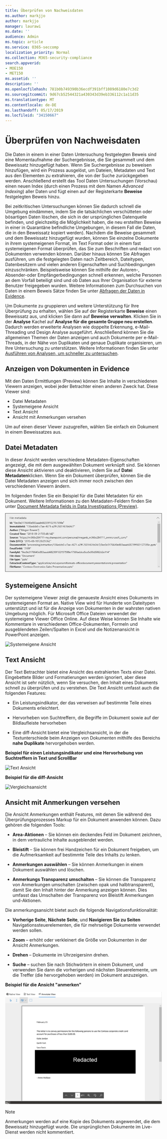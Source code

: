 ```yaml
---
title: Überprüfen von Nachweisdaten
ms.author: markjjo
author: markjjo
manager: laurawi
ms.date: ''
audience: Admin
ms.topic: article
ms.service: O365-seccomp
localization_priority: Normal
ms.collection: M365-security-compliance
search.appverid:
- MOE150
- MET150
ms.assetid: ''
description: ''
ms.openlocfilehash: 781b0b749390b36ecdf391bff1089d6180e7c3d2
ms.sourcegitcommit: 9d67cb52544321a430343d39eb336112c1a11d35
ms.translationtype: MT
ms.contentlocale: de-DE
ms.lasthandoff: 05/17/2019
ms.locfileid: "34150667"
---
```

# <a name="review-the-data-in-evidence"></a>Überprüfen von Nachweisdaten

Die Daten in einem in einer Daten Untersuchung festgelegten Beweis sind eine Momentaufnahme der Suchergebnisse, die Sie gesammelt und dem Beweissatz hinzugefügt haben. Wenn Sie Suchergebnisse zu beweisen hinzufügen, wird ein Prozess ausgelöst, um Dateien, Metadaten und Text aus den Elementen zu extrahieren, die von der Suche zurückgegeben werden. Anschließend erstellt das Tool Daten Untersuchungen (Vorschau) einen neuen Index (durch einen Prozess mit dem Namen *Advanced Indexing*) aller Daten und fügt einen auf der Registerkarte **Beweise** festgelegten Beweis hinzu. 

Bei zeitkritischen Untersuchungen können Sie dadurch schnell die Umgebung eindämmen, indem Sie die tatsächlichen verschütteten oder bösartigen Daten löschen, die sich in der ursprünglichen Datenquelle befinden, und gleichzeitig die Möglichkeit haben, die neu erstellten Beweise in einer in Quarantäne befindliche Umgebungen, in diesem Fall die Daten, die in den Beweissatz kopiert werden). Nachdem die Beweise gesammelt und dem Beweissatz hinzugefügt wurden, können Sie einzelne Dokumente in ihrem systemeigenen Format, im Text Format oder in einem fast systemeigenen Format überprüfen, das Sie zum Beschriften und redact von Dokumenten verwenden können. Darüber hinaus können Sie Abfragen ausführen, um die festgelegten Daten nach Zeitbereich, Dateitypen, Datenbesitzern und vielen anderen Eigenschaften und Suchbedingungen einzuschränken. Beispielsweise können Sie mithilfe der Autoren-, Absender-oder Empfängerbedingungen schnell erkennen, welche Personen an dem Vorfall beteiligt sind und ob Daten aus Ihrer Organisation für externe Benutzer freigegeben wurden. Weitere Informationen zum Durchsuchen von Daten in einem Beweis Sätze finden Sie unter [Abfragen der Daten in Evidence](evidence-query.md).

Um Dokumente zu gruppieren und weitere Unterstützung für Ihre Überprüfung zu erhalten, wählen Sie auf der Registerkarte **Beweise** einen Beweissatz aus, und klicken Sie dann auf **Beweise verwalten**. Klicken Sie in der **Analyse** Kachel auf **Analyse für die gesamte Gruppe neu erstellen**. Dadurch werden erweiterte Analysen wie doppelte Erkennung, e-Mail-Threading und Design Analyse ausgeführt. Anschließend können Sie die allgemeinen Themen der Daten anzeigen und auch Dokumente per e-Mail-Threads, in der Nähe von Duplikaten und genaue Duplikate organisieren, um Ihre Untersuchung zu unterstützen. Weitere Informationen finden Sie unter [Ausführen von Analysen, um schneller zu untersuchen](run-analytics-to-investigate-faster.md).

## <a name="view-documents-in-evidence"></a>Anzeigen von Dokumenten in Evidence

Mit den Daten Ermittlungen (Preview) können Sie Inhalte in verschiedenen Viewern anzeigen, wobei jeder Betrachter einen anderen Zweck hat. Diese Viewer sind:

- Datei Metadaten
- Systemeigene Ansicht
- Text Ansicht
- Ansicht mit Anmerkungen versehen

Um auf einen dieser Viewer zuzugreifen, wählen Sie einfach ein Dokument in einem Beweissatzes aus.

## <a name="file-metadata"></a>Datei Metadaten

In dieser Ansicht werden verschiedene Metadaten-Eigenschaften angezeigt, die mit dem ausgewählten Dokument verknüpft sind. Sie können diese Ansicht aktivieren und deaktivieren, indem Sie auf **Datei Metadaten**klicken. Wenn Sie ein Dokument überprüfen, können Sie die Datei Metadaten anzeigen und sich immer noch zwischen den verschiedenen Viewern ändern.

Im folgenden finden Sie ein Beispiel für die Datei Metadaten für ein Dokument. Weitere Informationen zu den Metadaten-Feldern finden Sie unter [Document Metadata fields in Data Investigations (Preview)](document-metadata-fields.md).

![Datei Metadaten-Bereich](../media/Reviewimage2.png)

## <a name="native-view"></a>Systemeigene Ansicht

Der systemeigene Viewer zeigt die genaueste Ansicht eines Dokuments im systemeigenen Format an. Native View wird für Hunderte von Dateitypen unterstützt und ist für die Anzeige von Dokumenten in der wahrsten nativen Umgebung möglich. Für Microsoft Office Dateien verwendet der systemeigene Viewer Office Online. Auf diese Weise können Sie Inhalte wie Kommentare in verschiedenen Office-Dokumenten, Formeln und ausgeblendeten Zeilen/Spalten in Excel und die Notizenansicht in PowerPoint anzeigen.

![Systemeigene Ansicht
](../media/Reviewimage3.png)

## <a name="text-view"></a>Text Ansicht

Der Text Betrachter bietet eine Ansicht des extrahierten Texts einer Datei. Eingebettete Bilder und Formatierungen werden ignoriert, aber diese Ansicht ist sehr nützlich, wenn Sie versuchen, den Inhalt eines Dokuments schnell zu überprüfen und zu verstehen. Die Text Ansicht umfasst auch die folgenden Features:

  - Ein Leistungsindikator, der das verweisen auf bestimmte Teile eines Dokuments erleichtert.

  - Hervorheben von Suchtreffern, die Begriffe im Dokument sowie auf der Bildlaufleiste hervorheben

  - Eine diff-Ansicht bietet eine Vergleichsansicht, in der die Textunterschiede beim Anzeigen von Dokumenten mithilfe des Bereichs **nahe Duplikate** hervorgehoben werden.

**Beispiel für einen Leistungsindikator und eine Hervorhebung von Suchtreffern in Text und ScrollBar**

![Text Ansicht
](../media/Reviewimage4.png)

**Beispiel für die diff-Ansicht**

![Vergleichsansicht
](../media/Reviewimage5.png)

## <a name="annotate-view"></a>Ansicht mit Anmerkungen versehen

Die Ansicht Anmerkungen enthält Features, mit denen Sie während des Überprüfungsprozesses Markup für ein Dokument anwenden können. Dazu gehören die folgenden Tools:

  - **Area-Aktionen** – Sie können ein deckendes Feld im Dokument zeichnen, in dem vertrauliche Inhalte ausgeblendet werden.

  - **Bleistift** – Sie können frei Handzeichen für ein Dokument freigeben, um die Aufmerksamkeit auf bestimmte Teile des Inhalts zu lenken.

  - **Anmerkungen auswählen** – Sie können Anmerkungen in einem Dokument auswählen und löschen.

  - **Anmerkungs Transparenz umschalten** – Sie können die Transparenz von Anmerkungen umschalten (zwischen opak und halbtransparent), damit Sie den Inhalt hinter der Anmerkung anzeigen können. Dies umfasst das Umschalten der Transparenz von Bleistift Anmerkungen und-Aktionen.

Die anmerkungsansicht bietet auch die folgende Navigationsfunktionalität:

  - **Vorherige Seite**, **Nächste Seite**, und **Navigieren Sie zu Seiten** Navigationssteuerelementen, die für mehrseitige Dokumente verwendet werden sollen.

  - **Zoom** – erhöht oder verkleinert die Größe von Dokumenten in der Ansicht Anmerkungen.

  - **Drehen** – Dokumente im Uhrzeigersinn drehen.

  - **Suche** – suchen Sie nach Stichwörtern in einem Dokument, und verwenden Sie dann die vorherigen und nächsten Steuerelemente, um die Treffer (die hervorgehoben werden) im Dokument anzuzeigen.

**Beispiel für die Ansicht "anmerken"**

![Ansicht mit Anmerkungen versehen](../media/Reviewimage1.png)

> [!NOTE]
> Anmerkungen werden auf eine Kopie des Dokuments angewendet, die dem Beweissatz hinzugefügt wurde. Die ursprünglichen Dokumente im Live-Dienst werden nicht kommentiert.
